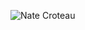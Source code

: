 ![Nate Croteau](https://user-images.githubusercontent.com/74217526/118699676-0b433800-b7cf-11eb-9fbc-a486b72d2fbb.png)


<!--
**natekcroteau/natekcroteau** is a ✨ _special_ ✨ repository because its `README.md` (this file) appears on your GitHub profile.

Here are some ideas to get you started:

- 🔭 I’m currently working on ...
- 🌱 I’m currently learning ...
- 👯 I’m looking to collaborate on ...
- 🤔 I’m looking for help with ...
- 💬 Ask me about ...
- 📫 How to reach me: ...
- 😄 Pronouns: ...
- ⚡ Fun fact: ...
-->
